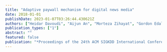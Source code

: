 ```yaml
---
title: "Adaptive paywall mechanism for digital news media"
date: 2018-01-01
publishDate: 2023-01-07T03:26:44.430621Z
authors: ["Heidar Davoudi", "Aijun An", "Morteza Zihayat", "Gordon Edall"]
publication_types: ["1"]
abstract: ""
featured: false
publication: "*Proceedings of the 24th ACM SIGKDD International Conference on Knowledge Discovery & Data Mining*"
---
```


